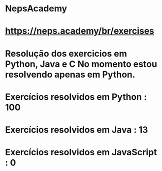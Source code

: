 # NepsAcademy
# https://neps.academy/br/exercises 
# Resolução dos exercicios em Python, Java e C No momento estou resolvendo apenas em Python.
# Exercícios resolvidos em Python : 100
# Exercícios resolvidos em Java : 13
# Exercícios resolvidos em JavaScript : 0
